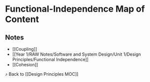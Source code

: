 # Functional-Independence Map of Content


## Notes
- [[Coupling]]
- [[Year 1/RAW Notes/Software and System Design/Unit 1/Design Principles/Functional Independence]]
- [[Cohesion]]

⤴️ Back to [[Design Principles MOC]]